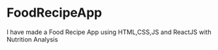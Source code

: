 # FoodRecipeApp
I have made a Food Recipe App using HTML,CSS,JS and ReactJS with Nutrition Analysis
